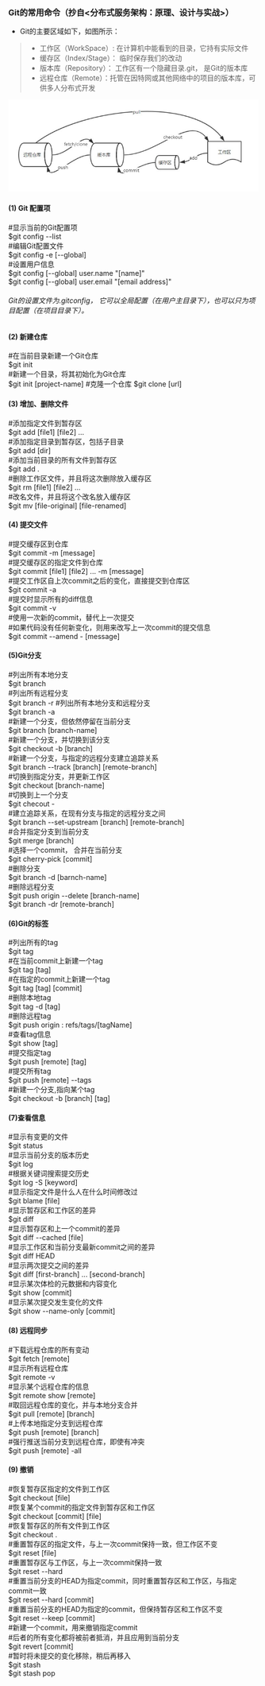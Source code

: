### Git的常用命令（抄自<分布式服务架构：原理、设计与实战>）

* Git的主要区域如下，如图所示：
>* 工作区（WorkSpace）: 在计算机中能看到的目录，它持有实际文件
>* 缓存区（Index/Stage）： 临时保存我们的改动
>* 版本库（Repository）： 工作区有一个隐藏目录.git， 是Git的版本库
>* 远程仓库（Remote）：托管在因特网或其他网络中的项目的版本库，可供多人分布式开发

![git](https://github.com/kisslk/git_command/blob/master/git.jpg)

#### (1) Git 配置项

#显示当前的Git配置项  
$git config --list  
#编辑Git配置文件  
$git config -e [--global]  
#设置用户信息  
$git config [--global] user.name "[name]"  
$git config [--global] user.email "[email address]"

###### Git的设置文件为.gitconfig， 它可以全局配置（在用户主目录下），也可以只为项目配置（在项目目录下）。  

#### (2) 新建仓库
#在当前目录新建一个Git仓库  
$git init  
#新建一个目录，将其初始化为Git仓库  
$git init [project-name]
#克隆一个仓库
$git clone [url]

#### (3) 增加、删除文件  
#添加指定文件到暂存区  
$git add [file1] [file2] ...  
#添加指定目录到暂存区，包括子目录  
$git add [dir]  
#添加当前目录的所有文件到暂存区  
$git add .   
#删除工作区文件，并且将这次删除放入缓存区  
$git rm [file1] [file2] ...  
#改名文件，并且将这个改名放入缓存区  
$git mv [file-original] [file-renamed]  

#### (4) 提交文件
#提交缓存区到仓库  
$git commit -m [message]  
#提交缓存区的指定文件到仓库   
$git commit [file1] [file2] ... -m [message]  
#提交工作区自上次commit之后的变化，直接提交到仓库区  
$git commit -a     
#提交时显示所有的diff信息  
$git commit -v  
#使用一次新的commit，替代上一次提交  
#如果代码没有任何新变化，则用来改写上一次commit的提交信息  
$git commit --amend - [message]  

#### (5)Git分支
#列出所有本地分支  
$git branch  
#列出所有远程分支  
$git branch -r
#列出所有本地分支和远程分支  
$git branch -a  
#新建一个分支，但依然停留在当前分支  
$git branch [branch-name]  
#新建一个分支，并切换到该分支  
$git checkout -b [branch]  
#新建一个分支，与指定的远程分支建立追踪关系  
$git branch --track [branch] [remote-branch]  
#切换到指定分支，并更新工作区  
$git checkout [branch-name]  
#切换到上一个分支  
$git checout -  
#建立追踪关系，在现有分支与指定的远程分支之间  
$git branch --set-upstream [branch] [remote-branch]  
#合并指定分支到当前分支  
$git merge [branch]  
#选择一个commit， 合并在当前分支  
$git cherry-pick [commit]  
#删除分支  
$git branch -d [barnch-name]  
#删除远程分支  
$git push origin --delete [branch-name]  
$git branch -dr [remote-branch]  

#### (6)Git的标签
#列出所有的tag  
$git tag   
#在当前commit上新建一个tag  
$git tag [tag]  
#在指定的commit上新建一个tag  
$git tag [tag] [commit]  
#删除本地tag  
$git tag -d [tag]  
#删除远程tag  
$git push origin : refs/tags/[tagName]  
#查看tag信息  
$git show [tag]  
#提交指定tag  
$git push [remote] [tag]  
#提交所有tag  
$git push [remote] --tags  
#新建一个分支,指向某个tag  
$git checkout -b [branch] [tag]  

#### (7)查看信息
#显示有变更的文件  
$git status  
#显示当前分支的版本历史  
$git log  
#根据关键词搜索提交历史  
$git log -S [keyword]  
#显示指定文件是什么人在什么时间修改过   
$git blame [file]    
#显示暂存区和工作区的差异  
$git diff  
#显示暂存区和上一个commit的差异  
$git diff --cached [file]  
#显示工作区和当前分支最新commit之间的差异  
$git diff HEAD  
#显示两次提交之间的差异  
$git diff [first-branch] ... [second-branch]  
#显示某次体检的元数据和内容变化  
$git show [commit]  
#显示某次提交发生变化的文件    
$git show --name-only [commit]  

#### (8) 远程同步
#下载远程仓库的所有变动  
$git fetch [remote]  
#显示所有远程仓库  
$git remote -v   
#显示某个远程仓库的信息  
$git remote show [remote]  
#取回远程仓库的变化，并与本地分支合并  
$git pull [remote] [branch]  
#上传本地指定分支到远程仓库  
$git push [remote] [branch]   
#强行推送当前分支到远程仓库，即使有冲突  
$git push [remote] -all  

#### (9) 撤销
#恢复暂存区指定的文件到工作区  
$git checkout [file]  
#恢复某个commit的指定文件到暂存区和工作区  
$git checkout [commit] [file]  
#恢复暂存区的所有文件到工作区  
$git checkout .  
#重置暂存区的指定文件，与上一次commit保持一致，但工作区不变  
$git reset [file]  
#重置暂存区与工作区，与上一次commit保持一致  
$git reset --hard  
#重置当前分支的HEAD为指定commit，同时重置暂存区和工作区，与指定commit一致  
$git reset --hard [commit]  
#重置当前分支的HEAD为指定的commit，但保持暂存区和工作区不变  
$git reset --keep [commit]  
#新建一个commit，用来撤销指定commit  
#后者的所有变化都将被前者抵消，并且应用到当前分支  
$git revert [commit]     
#暂时将未提交的变化移除，稍后再移入  
$git stash   
$git stash pop  
